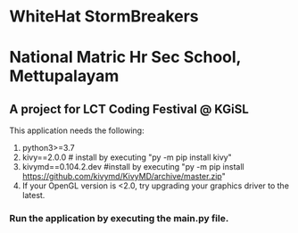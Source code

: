 # WhiteHat StormBreakers
# National Matric Hr Sec School, Mettupalayam
## A project for LCT Coding Festival @ KGiSL


This applicatíon needs the following:

1) python3>=3.7
2) kivy==2.0.0   # install by executing "py -m pip install kivy"
3) kivymd==0.104.2.dev   #install by executing "py -m pip install https://github.com/kivymd/KivyMD/archive/master.zip"
4) If your OpenGL version is <2.0, try upgrading your graphics driver to the latest.


### Run the application by executing the main.py file.
